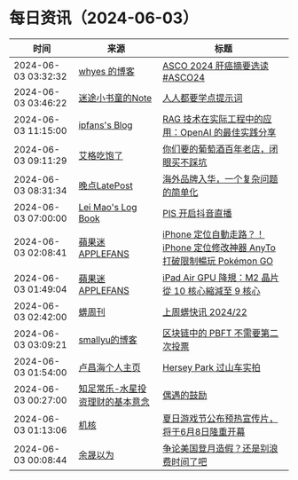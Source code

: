 ﻿# 每日资讯（2024-06-03）

|时间|来源|标题|
|---|---|---|
|2024-06-03 03:32:32|[whyes 的博客](https://whyes.org/feed.xml)|[ASCO 2024 肝癌摘要选读 #ASCO24](http://whyes.org/2024/asco-2024)|
|2024-06-03 03:46:22|[迷途小书童的Note](https://xugaoxiang.com/feed)|[人人都要学点提示词](https://xugaoxiang.com/2024/06/03/prompt/)|
|2024-06-03 11:15:00|[ipfans's Blog](https://www.4async.com/atom.xml)|[RAG 技术在实际工程中的应用：OpenAI 的最佳实践分享](https://www.4async.com/2024/06/openai-survey-of-techniques-for-maximizing-llm-performance/)|
|2024-06-03 09:11:29|[艾格吃饱了](https://feedpress.me/wx-aigechibaole)|[你们要的葡萄酒百年老店，闭眼买不踩坑](http://mp.weixin.qq.com/s?__biz=MjM5NTYxODQyMA%3D%3D&mid=2653453904&idx=1&sn=e808e03d66226ec20d2d06bf52f0e6be)|
|2024-06-03 08:31:34|[晚点LatePost](https://feedpress.me/wx-postlate)|[海外品牌入华，一个复杂问题的简单化](http://mp.weixin.qq.com/s?__biz=MzU3Mjk1OTQ0Ng%3D%3D&mid=2247516748&idx=1&sn=f850350d7e5f01f6b1c0ddd4365e53f1)|
|2024-06-03 07:00:00|[Lei Mao's Log Book](https://leimao.github.io/atom.xml)|[PIS 开启抖音直播](https://leimao.github.io/essay/PIS%E5%BC%80%E5%90%AF%E6%8A%96%E9%9F%B3%E7%9B%B4%E6%92%AD/)|
|2024-06-03 02:08:41|[蘋果迷 APPLEFANS](https://applefans.today/feed/)|[iPhone 定位自動走路？！iPhone 定位修改神器 AnyTo 打破限制暢玩 Pokémon GO](https://applefans.today/2024-05-imyfone-anyto-ios-locatine-changer/)|
|2024-06-03 01:49:04|[蘋果迷 APPLEFANS](https://applefans.today/feed/)|[iPad Air GPU 降規：M2 晶片從 10 核心縮減至 9 核心](https://applefans.today/2024-05-m2-ipad-air-gpu-core-count/)|
|2024-06-03 02:42:00|[蠎周刊](https://weekly.pychina.org/feeds/all.atom.xml)|[上周蠎快讯 2024/22](https://weekly.pychina.org/pyrecap/pyrw-2422.html)|
|2024-06-03 03:09:21|[smallyu的博客](https://smallyu.net/atom.xml)|[区块链中的 PBFT 不需要第二次投票](https://smallyu.net/2024/06/03/%E5%8C%BA%E5%9D%97%E9%93%BE%E4%B8%AD%E7%9A%84PBFT%E4%B8%8D%E9%9C%80%E8%A6%81%E7%AC%AC%E4%BA%8C%E6%AC%A1%E6%8A%95%E7%A5%A8/)|
|2024-06-03 01:54:00|[卢昌海个人主页](https://www.changhai.org//feed.xml)|[Hersey Park 过山车实拍](https://www.youtube.com/watch?v=bROzvV8We9o)|
|2024-06-03 00:27:00|[知足常乐-水星投资理财的基本意念](http://mercurychong.blogspot.com/feeds/posts/default)|[偶遇的鼓励](http://mercurychong.blogspot.com/2024/06/blog-post.html)|
|2024-06-03 01:13:06|[机核](https://www.gcores.com/rss)|[夏日游戏节公布预热宣传片，将于6月8日隆重开幕](https://www.gcores.com/articles/182834)|
|2024-06-03 00:08:44|[余晟以为](https://feedpress.me/wx-yurii-says)|[争论美国登月造假？还是别浪费时间了吧](http://mp.weixin.qq.com/s?__biz=MzA3MDMwOTcwMg%3D%3D&mid=2650009946&idx=1&sn=1299a7143b6f0d6132ebabcd1e5225c5)|
